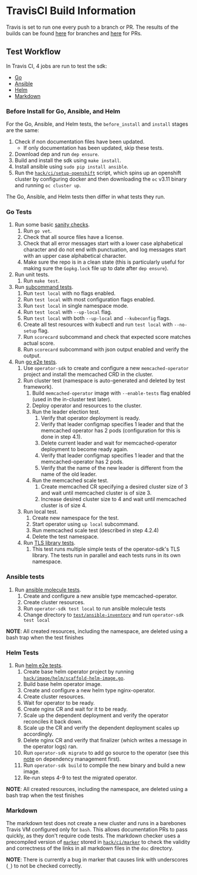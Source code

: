 # TravisCI Build Information

Travis is set to run one every push to a branch or PR.
The results of the builds can be found [here][branches] for branches and [here][pr-builds] for PRs.

## Test Workflow

In Travis CI, 4 jobs are run to test the sdk:

- [Go](#go-tests)
- [Ansible](#ansible-tests)
- [Helm](#helm-tests)
- [Markdown](#markdown)

### Before Install for Go, Ansible, and Helm

For the Go, Ansible, and Helm tests, the `before_install` and `install` stages are the same:

1. Check if non documentation files have been updated.
    - If only documentation has been updated, skip these tests.
2. Download dep and run `dep ensure`.
3. Build and install the sdk using `make install`.
4. Install ansible using `sudo pip install ansible`.
5. Run the [`hack/ci/setup-openshift`][script] script, which spins up an openshift cluster by configuring docker and then downloading the `oc` v3.11 binary and running `oc cluster up`.

The Go, Ansible, and Helm tests then differ in what tests they run.

### Go Tests

1. Run some basic [sanity checks][sanity].
    1. Run `go vet`.
    2. Check that all source files have a license.
    3. Check that all error messages start with a lower case alphabetical character and do not end with punctuation, and log messages start with an upper case alphabetical character.
    4. Make sure the repo is in a clean state (this is particularly useful for making sure the `Gopkg.lock` file up to date after `dep ensure`).
2. Run unit tests.
    1. Run `make test`.
3. Run [subcommand tests][subcommand].
    1. Run `test local` with no flags enabled.
    2. Run `test local` with most configuration flags enabled.
    3. Run `test local` in single namespace mode.
    4. Run `test local` with `--up-local` flag.
    5. Run `test local` with both `--up-local` and `--kubeconfig` flags.
    6. Create all test resources with kubectl and run `test local` with `--no-setup` flag.
    7. Run `scorecard` subcommand and check that expected score matches actual score.
    8. Run `scorecard` subcommand with json output enabled and verify the output.
4. Run [go e2e tests][go-e2e].
    1. Use `operator-sdk` to create and configure a new `memcached-operator` project and install the memcached CRD in the cluster.
    2. Run cluster test (namespace is auto-generated and deleted by test framework).
        1. Build `memcached-operator` image with `--enable-tests` flag enabled (used in the in-cluster test later).
        2. Deploy operator and resources to the cluster.
        3. Run the leader election test.
            1. Verify that operator deployment is ready.
            2. Verify that leader configmap specifies 1 leader and that the memcached operator has 2 pods (configuration for this is done in step 4.1).
            3. Delete current leader and wait for memcached-operator deployment to become ready again.
            4. Verify that leader configmap specifies 1 leader and that the memcached-operator has 2 pods.
            5. Verify that the name of the new leader is different from the name of the old leader.
        4. Run the memcached scale test.
            1. Create memcached CR specifying a desired cluster size of 3 and wait until memcached cluster is of size 3.
            2. Increase desired cluster size to 4 and wait until memcached cluster is of size 4.
    3. Run local test.
        1. Create new namespace for the test.
        2. Start operator using `up local` subcommand.
        3. Run memcached scale test (described in step 4.2.4)
        4. Delete the test namespace.
    4. Run [TLS library tests][tls-tests].
        1. This test runs multiple simple tests of the operator-sdk's TLS library. The tests run in parallel and each tests runs in its own namespace.

### Ansible tests

1. Run [ansible molecule tests][ansible-molecule].
    1. Create and configure a new ansible type memcached-operator.
    2. Create cluster resources.
    3. Run `operator-sdk test local` to run ansible molecule tests
    4. Change directory to [`test/ansible-inventory`][ansible-inventory] and run `operator-sdk test local`

**NOTE**: All created resources, including the namespace, are deleted using a bash trap when the test finishes

### Helm Tests

1. Run [helm e2e tests][helm-e2e].
    1. Create base helm operator project by running [`hack/image/helm/scaffold-helm-image.go`][helm-base].
    2. Build base helm operator image.
    3. Create and configure a new helm type nginx-operator.
    4. Create cluster resources.
    5. Wait for operator to be ready.
    6. Create nginx CR and wait for it to be ready.
    7. Scale up the dependent deployment and verify the operator reconciles it back down.
    8. Scale up the CR and verify the dependent deployment scales up accordingly.
    9. Delete nginx CR and verify that finalizer (which writes a message in the operator logs) ran.
    10. Run `operator-sdk migrate` to add go source to the operator (see this [note][deps_mgmt] on dependency management first).
    11. Run `operator-sdk build` to compile the new binary and build a new image.
    12. Re-run steps 4-9 to test the migrated operator.

**NOTE**: All created resources, including the namespace, are deleted using a bash trap when the test finishes

### Markdown

The markdown test does not create a new cluster and runs in a barebones Travis VM configured only for `bash`. This allows documentation PRs to pass quickly, as they don't require code tests. The markdown checker uses a precompiled version of [`marker`][marker-github] stored in [`hack/ci/marker`][marker-local] to check the validity and correctness of the links in all markdown files in the `doc` directory.

**NOTE**: There is currently a bug in marker that causes link with underscores (`_`) to not be checked correctly.

[branches]: https://travis-ci.org/operator-framework/operator-sdk/branches
[pr-builds]: https://travis-ci.org/operator-framework/operator-sdk/pull_requests
[script]: ../../../hack/ci/setup-openshift.sh
[sanity]: ../../../hack/tests/sanity-check.sh
[subcommand]: ../../../hack/tests/test-subcommand.sh
[go-e2e]: ../../../hack/tests/e2e-go.sh
[tls-tests]: ../../../test/e2e/tls_util_test.go
[ansible-molecule]: ../../../hack/tests/e2e-ansible-molecule.sh
[ansible-inventory]: ../../../test/ansible-inventory
[helm-e2e]: ../../../hack/tests/e2e-helm.sh
[helm-base]: ../../../hack/image/helm/scaffold-helm-image.go
[marker-github]: https://github.com/crawford/marker
[marker-local]: ../../../hack/ci/marker
[deps_mgmt]: ../../user-guide.md#a-note-on-dependency-management
